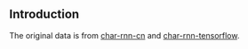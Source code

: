 ## Introduction

The original data is from [char-rnn-cn](https://github.com/leido/char-rnn-cn) and [char-rnn-tensorflow](https://github.com/sherjilozair/char-rnn-tensorflow).

